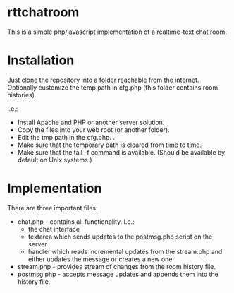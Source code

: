 # rttchatroom
This is a simple php/javascript implementation of a realtime-text chat room.

Installation
============
Just clone the repository into a folder reachable from the internet. Optionally customize the temp path in cfg.php (this folder contains room histories).

i.e.:
- Install Apache and PHP or another server solution.
- Copy the files into your web root (or another folder).
- Edit the tmp path in the cfg.php. .
- Make sure that the temporary path is cleared from time to time.
- Make sure that the tail -f command is available. (Should be available by default on Unix systems.)

Implementation
==============
There are three important files:
- chat.php - contains all functionality. I.e.:
  - the chat interface
  - textarea which sends updates to the postmsg.php script on the server
  - handler which reads incremental updates from the stream.php and either updates the message or creates a new one
- stream.php - provides stream of changes from the room history file.
- postmsg.php - accepts message updates and appends them into the history file.

